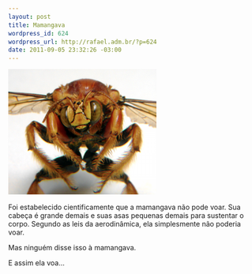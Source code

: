 ```yaml
--- 
layout: post
title: Mamangava
wordpress_id: 624
wordpress_url: http://rafael.adm.br/?p=624
date: 2011-09-05 23:32:26 -03:00
---
```

<a href="/wp-content/uploads/2011/09/Screen-shot-2011-09-05-at-23.27.37.png"><img src="/wp-content/uploads/2011/09/Screen-shot-2011-09-05-at-23.27.37-300x254.png" alt="" title="Mamangava" width="300" height="254" class="aligncenter size-medium wp-image-625" /></a>

Foi estabelecido cientificamente que a mamangava não pode voar.
Sua cabeça é grande demais e suas asas pequenas demais para sustentar o corpo.
Segundo as leis da aerodinâmica, ela simplesmente não poderia voar.

Mas ninguém disse isso à mamangava.

E assim ela voa...
